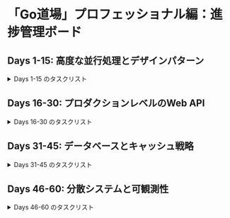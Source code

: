 # 「Go道場」プロフェッショナル編：進捗管理ボード

## Days 1-15: 高度な並行処理とデザインパターン

<details>
<summary>Days 1-15 のタスクリスト</summary>

- [ ] **Day 01: Contextによるキャンセル伝播**
    - [ ] READMEの解説は丁寧で詳細か
    - [ ] `main.go`で問題を作成
    - [ ] `main_test.go`を実装
    - [ ] `main_solution.go`を実装
    - [ ] テストが通るか確認
- [ ] **Day 02: Contextによるタイムアウト/デッドライン**
    - [ ] READMEの解説は丁寧で詳細か
    - [ ] `main.go`で問題を作成
    - [ ] `main_test.go`を実装
    - [ ] `main_solution.go`を実装
    - [ ] テストが通るか確認
- [ ] **Day 03: `sync.Mutex` vs `RWMutex`**
    - [x] READMEの解説は丁寧で詳細か
    - [ ] `main.go`で問題を作成
    - [ ] `main_test.go`を実装
    - [ ] `main_solution.go`を実装
    - [ ] テストが通るか確認
- [ ] **Day 04: `sync.Once`による安全な初期化**
    - [ ] READMEの解説は丁寧で詳細か
    - [ ] `main.go`で問題を作成
    - [ ] `main_test.go`を実装
    - [ ] `main_solution.go`を実装
    - [ ] テストが通るか確認
- [ ] **Day 05: `sync.Pool`によるオブジェクト再利用**
    - [ ] READMEの解説は丁寧で詳細か
    - [ ] `main.go`で問題を作成
    - [ ] `main_test.go`を実装
    - [ ] `main_solution.go`を実装
    - [ ] テストが通るか確認
- [ ] **Day 06: Worker Pool パターン**
    - [ ] READMEの解説は丁寧で詳細か
    - [ ] `main.go`で問題を作成
    - [ ] `main_test.go`を実装
    - [ ] `main_solution.go`を実装
    - [ ] テストが通るか確認
- [ ] **Day 07: Worker Pool (結果の受信)**
    - [ ] READMEの解説は丁寧で詳細か
    - [ ] `main.go`で問題を作成
    - [ ] `main_test.go`を実装
    - [ ] `main_solution.go`を実装
    - [ ] テストが通るか確認
- [ ] **Day 08: Fan-in / Fan-out パターン**
    - [ ] READMEの解説は丁寧で詳細か
    - [ ] `main.go`で問題を作成
    - [ ] `main_test.go`を実装
    - [ ] `main_solution.go`を実装
    - [ ] テストが通るか確認
- [ ] **Day 09: エラーハンドリング付きパイプライン**
    - [ ] READMEの解説は丁寧で詳細か
    - [ ] `main.go`で問題を作成
    - [ ] `main_test.go`を実装
    - [ ] `main_solution.go`を実装
    - [ ] テストが通るか確認
- [ ] **Day 10: Rate Limiter (Ticker版)**
    - [ ] READMEの解説は丁寧で詳細か
    - [ ] `main.go`で問題を作成
    - [ ] `main_test.go`を実装
    - [ ] `main_solution.go`を実装
    - [ ] テストが通るか確認
- [ ] **Day 11: Semaphore パターン**
    - [ ] READMEの解説は丁寧で詳細か
    - [ ] `main.go`で問題を作成
    - [ ] `main_test.go`を実装
    - [ ] `main_solution.go`を実装
    - [ ] テストが通るか確認
- [ ] **Day 12: Future / Promise パターン**
    - [ ] READMEの解説は丁寧で詳細か
    - [ ] `main.go`で問題を作成
    - [ ] `main_test.go`を実装
    - [ ] `main_solution.go`を実装
    - [ ] テストが通るか確認
- [ ] **Day 13: Circuit Breaker パターン**
    - [ ] READMEの解説は丁寧で詳細か
    - [ ] `main.go`で問題を作成
    - [ ] `main_test.go`を実装
    - [ ] `main_solution.go`を実装
    - [ ] テストが通るか確認
- [ ] **Day 14: スレッドセーフなキャッシュ**
    - [ ] READMEの解説は丁寧で詳細か
    - [ ] `main.go`で問題を作成
    - [ ] `main_test.go`を実装
    - [ ] `main_solution.go`を実装
    - [ ] テストが通るか確認
- [ ] **Day 15: Generator パターン**
    - [ ] READMEの解説は丁寧で詳細か
    - [ ] `main.go`で問題を作成
    - [ ] `main_test.go`を実装
    - [ ] `main_solution.go`を実装
    - [ ] テストが通るか確認

</details>

## Days 16-30: プロダクションレベルのWeb API

<details>
<summary>Days 16-30 のタスクリスト</summary>

- [ ] **Day 16: `http.Server`のタイムアウト設定**
    - [ ] READMEの解説は丁寧で詳細か
    - [ ] `main.go`で問題を作成
    - [ ] `main_test.go`を実装
    - [ ] `main_solution.go`を実装
    - [ ] テストが通るか確認
- [ ] **Day 17: Graceful Shutdown**
    - [ ] READMEの解説は丁寧で詳細か
    - [ ] `main.go`で問題を作成
    - [ ] `main_test.go`を実装
    - [ ] `main_solution.go`を実装
    - [ ] テストが通るか確認
- [ ] **Day 18: リクエストボディのサイズ制限**
    - [ ] READMEの解説は丁寧で詳細か
    - [ ] `main.go`で問題を作成
    - [ ] `main_test.go`を実装
    - [ ] `main_solution.go`を実装
    - [ ] テストが通るか確認
- [ ] **Day 19: カスタムリクエストバリデーション**
    - [ ] READMEの解説は丁寧で詳細か
    - [ ] `main.go`で問題を作成
    - [ ] `main_test.go`を実装
    - [ ] `main_solution.go`を実装
    - [ ] テストが通るか確認
- [ ] **Day 20: 構造化ロギングミドルウェア**
    - [ ] READMEの解説は丁寧で詳細か
    - [ ] `main.go`で問題を作成
    - [ ] `main_test.go`を実装
    - [ ] `main_solution.go`を実装
    - [ ] テストが通るか確認
- [ ] **Day 21: 認証ミドルウェア**
    - [ ] READMEの解説は丁寧で詳細か
    - [ ] `main.go`で問題を作成
    - [ ] `main_test.go`を実装
    - [ ] `main_solution.go`を実装
    - [ ] テストが通るか確認
- [ ] **Day 22: パニックリカバリミドルウェア**
    - [ ] READMEの解説は丁寧で詳細か
    - [ ] `main.go`で問題を作成
    - [ ] `main_test.go`を実装
    - [ ] `main_solution.go`を実装
    - [ ] テストが通るか確認
- [ ] **Day 23: IPベースのレートリミットミドルウェア**
    - [ ] READMEの解説は丁寧で詳細か
    - [ ] `main.go`で問題を作成
    - [ ] `main_test.go`を実装
    - [ ] `main_solution.go`を実装
    - [ ] テストが通るか確認
- [ ] **Day 24: セキュアなCORS設定**
    - [ ] READMEの解説は丁寧で詳細か
    - [ ] `main.go`で問題を作成
    - [ ] `main_test.go`を実装
    - [ ] `main_solution.go`を実装
    - [ ] テストが通るか確認
- [ ] **Day 25: タイミング攻撃耐性のある比較**
    - [ ] READMEの解説は丁寧で詳細か
    - [ ] `main.go`で問題を作成
    - [ ] `main_test.go`を実装
    - [ ] `main_solution.go`を実装
    - [ ] テストが通るか確認
- [ ] **Day 26: ミドルウェアチェインのテスト**
    - [ ] READMEの解説は丁寧で詳細か
    - [ ] `main.go`で問題を作成
    - [ ] `main_test.go`を実装
    - [ ] `main_solution.go`を実装
    - [ ] テストが通るか確認
- [ ] **Day 27: `dockertest`による統合テスト**
    - [ ] READMEの解説は丁寧で詳細か
    - [ ] `main.go`で問題を作成
    - [ ] `main_test.go`を実装
    - [ ] `main_solution.go`を実装
    - [ ] テストが通るか確認
- [ ] **Day 28: テーブル駆動テストの応用**
    - [ ] READMEの解説は丁寧で詳細か
    - [ ] `main.go`で問題を作成
    - [ ] `main_test.go`を実装
    - [ ] `main_solution.go`を実装
    - [ ] テストが通るか確認
- [ ] **Day 29: `mockery`によるモック生成**
    - [ ] READMEの解説は丁寧で詳細か
    - [ ] `main.go`で問題を作成
    - [ ] `main_test.go`を実装
    - [ ] `main_solution.go`を実装
    - [ ] テストが通るか確認
- [ ] **Day 30: ベンチマークテスト**
    - [ ] READMEの解説は丁寧で詳細か
    - [ ] `main.go`で問題を作成
    - [ ] `main_test.go`を実装
    - [ ] `main_solution.go`を実装
    - [ ] テストが通るか確認
</details>

## Days 31-45: データベースとキャッシュ戦略

<details>
<summary>Days 31-45 のタスクリスト</summary>

- [ ] **Day 31: 高度なトランザクション管理**
    - [x] READMEの解説は丁寧で詳細か
    - [ ] `main.go`で問題を作成
    - [ ] `main_test.go`を実装
    - [ ] `main_solution.go`を実装
    - [ ] テストが通るか確認
- [ ] **Day 32: 指数バックオフリトライ**
    - [x] READMEの解説は丁寧で詳細か
    - [ ] `main.go`で問題を作成
    - [ ] `main_test.go`を実装
    - [ ] `main_solution.go`を実装
    - [ ] テストが通るか確認
- [ ] **Day 33: デッドロックの再現と対策**
    - [ ] READMEの解説は丁寧で詳細か
    - [ ] `main.go`で問題を作成
    - [ ] `main_test.go`を実装
    - [ ] `main_solution.go`を実装
    - [ ] テストが通るか確認
- [ ] **Day 34: Repositoryパターン**
    - [ ] READMEの解説は丁寧で詳細か
    - [ ] `main.go`で問題を作成
    - [ ] `main_test.go`を実装
    - [ ] `main_solution.go`を実装
    - [ ] テストが通るか確認
- [ ] **Day 35: N+1問題の解決**
    - [x] READMEの解説は丁寧で詳細か
    - [ ] `main.go`で問題を作成
    - [ ] `main_test.go`を実装
    - [ ] `main_solution.go`を実装
    - [ ] テストが通るか確認
- [ ] **Day 36: Dataloaderパターン**
    - [x] READMEの解説は丁寧で詳細か
    - [ ] `main.go`で問題を作成
    - [ ] `main_test.go`を実装
    - [ ] `main_solution.go`を実装
    - [ ] テストが通るか確認
- [ ] **Day 37: DBコネクションプールの設定**
    - [x] READMEの解説は丁寧で詳細か
    - [ ] `main.go`で問題を作成
    - [ ] `main_test.go`を実装
    - [ ] `main_solution.go`を実装
    - [ ] テストが通るか確認
- [ ] **Day 38: DBインデックスの活用**
    - [x] READMEの解説は丁寧で詳細か
    - [ ] `main.go`で問題を作成
    - [ ] `main_test.go`を実装
    - [ ] `main_solution.go`を実装
    - [ ] テストが通るか確認
- [ ] **Day 39: `sqlx`による効率的なDB操作**
    - [ ] READMEの解説は丁寧で詳細か
    - [ ] `main.go`で問題を作成
    - [ ] `main_test.go`を実装
    - [ ] `main_solution.go`を実装
    - [ ] テストが通るか確認
- [ ] **Day 40: Read-Replicaへの分散**
    - [ ] READMEの解説は丁寧で詳細か
    - [ ] `main.go`で問題を作成
    - [ ] `main_test.go`を実装
    - [ ] `main_solution.go`を実装
    - [ ] テストが通るか確認
- [ ] **Day 41: Redisによるキャッシュ層の実装**
    - [ ] READMEの解説は丁寧で詳細か
    - [ ] `main.go`で問題を作成
    - [ ] `main_test.go`を実装
    - [ ] `main_solution.go`を実装
    - [ ] テストが通るか確認
- [ ] **Day 42: Cache-Aside パターン**
    - [ ] READMEの解説は丁寧で詳細か
    - [ ] `main.go`で問題を作成
    - [ ] `main_test.go`を実装
    - [ ] `main_solution.go`を実装
    - [ ] テストが通るか確認
- [ ] **Day 43: Write-Through パターン**
    - [ ] READMEの解説は丁寧で詳細か
    - [ ] `main.go`で問題を作成
    - [ ] `main_test.go`を実装
    - [ ] `main_solution.go`を実装
    - [ ] テストが通るか確認
- [ ] **Day 44: キャッシュ無効化戦略**
    - [ ] READMEの解説は丁寧で詳細か
    - [ ] `main.go`で問題を作成
    - [ ] `main_test.go`を実装
    - [ ] `main_solution.go`を実装
    - [ ] テストが通るか確認
- [ ] **Day 45: Thundering Herd 問題の対策**
    - [ ] READMEの解説は丁寧で詳細か
    - [ ] `main.go`で問題を作成
    - [ ] `main_test.go`を実装
    - [ ] `main_solution.go`を実装
    - [ ] テストが通るか確認

</details>

## Days 46-60: 分散システムと可観測性

<details>
<summary>Days 46-60 のタスクリスト</summary>

- [ ] **Day 46: gRPCのエラーハンドリング**
    - [ ] READMEの解説は丁寧で詳細か
    - [ ] `main.go`で問題を作成
    - [ ] `main_test.go`を実装
    - [ ] `main_solution.go`を実装
    - [ ] テストが通るか確認
- [ ] **Day 47: gRPCサーバーサイドストリーミング**
    - [x] READMEの解説は丁寧で詳細か
    - [ ] `main.go`で問題を作成
    - [ ] `main_test.go`を実装
    - [ ] `main_solution.go`を実装
    - [ ] テストが通るか確認
- [ ] **Day 48: gRPCクライアントサイドストリーミング**
    - [x] READMEの解説は丁寧で詳細か
    - [ ] `main.go`で問題を作成
    - [ ] `main_test.go`を実装
    - [ ] `main_solution.go`を実装
    - [ ] テストが通るか確認
- [ ] **Day 49: gRPC双方向ストリーミング**
    - [ ] READMEの解説は丁寧で詳細か
    - [ ] `main.go`で問題を作成
    - [ ] `main_test.go`を実装
    - [ ] `main_solution.go`を実装
    - [ ] テストが通るか確認
- [ ] **Day 50: Unaryインターセプタ**
    - [ ] READMEの解説は丁寧で詳細か
    - [ ] `main.go`で問題を作成
    - [ ] `main_test.go`を実装
    - [ ] `main_solution.go`を実装
    - [ ] テストが通るか確認
- [ ] **Day 51: Streamインターセプタ**
    - [ ] READMEの解説は丁寧で詳細か
    - [ ] `main.go`で問題を作成
    - [ ] `main_test.go`を実装
    - [ ] `main_solution.go`を実装
    - [ ] テストが通るか確認
- [ ] **Day 52: gRPCメタデータによる情報伝播**
    - [ ] READMEの解説は丁寧で詳細か
    - [ ] `main.go`で問題を作成
    - [ ] `main_test.go`を実装
    - [ ] `main_solution.go`を実装
    - [ ] テストが通るか確認
- [ ] **Day 53: Pub/Subパターン**
    - [ ] READMEの解説は丁寧で詳細か
    - [ ] `main.go`で問題を作成
    - [ ] `main_test.go`を実装
    - [ ] `main_solution.go`を実装
    - [ ] テストが通るか確認
- [ ] **Day 54: Dead-Letter Queue (DLQ)**
    - [ ] READMEの解説は丁寧で詳細か
    - [ ] `main.go`で問題を作成
    - [ ] `main_test.go`を実装
    - [ ] `main_solution.go`を実装
    - [ ] テストが通るか確認
- [ ] **Day 55: メッセージ順序保証**
    - [ ] READMEの解説は丁寧で詳細か
    - [ ] `main.go`で問題を作成
    - [ ] `main_test.go`を実装
    - [ ] `main_solution.go`を実装
    - [ ] テストが通るか確認
- [ ] **Day 56: 競合コンシューマーパターン**
    - [ ] READMEの解説は丁寧で詳細か
    - [ ] `main.go`で問題を作成
    - [ ] `main_test.go`を実装
    - [ ] `main_solution.go`を実装
    - [ ] テストが通るか確認
- [ ] **Day 57: Prometheusによるカスタムメトリクス**
    - [ ] READMEの解説は丁寧で詳細か
    - [ ] `main.go`で問題を作成
    - [ ] `main_test.go`を実装
    - [ ] `main_solution.go`を実装
    - [ ] テストが通るか確認
- [ ] **Day 58: Prometheusのヒストグラム**
    - [ ] READMEの解説は丁寧で詳細か
    - [ ] `main.go`で問題を作成
    - [ ] `main_test.go`を実装
    - [ ] `main_solution.go`を実装
    - [ ] テストが通るか確認
- [ ] **Day 59: OpenTelemetryによる分散トレーシング**
    - [ ] READMEの解説は丁寧で詳細か
    - [ ] `main.go`で問題を作成
    - [ ] `main_test.go`を実装
    - [ ] `main_solution.go`を実装
    - [ ] テストが通るか確認
- [ ] **Day 60: 総集編**
    - [ ] READMEの解説は丁寧で詳細か
    - [ ] `main.go`で問題を作成
    - [ ] `main_test.go`を実装
    - [ ] `main_solution.go`を実装
    - [ ] テストが通るか確認

</details>
